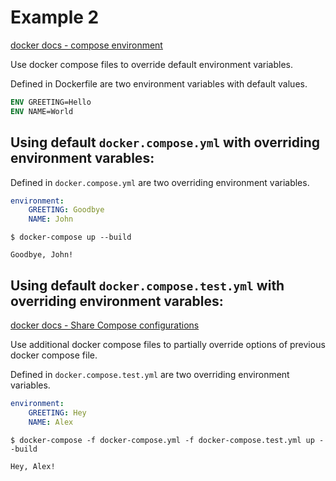 # Example 2

[docker docs - compose environment](https://docs.docker.com/compose/compose-file/#environment)

Use docker compose files to override default environment variables.

Defined in Dockerfile are two environment variables with default values.

```Dockerfile
ENV GREETING=Hello
ENV NAME=World
```

## Using default `docker.compose.yml` with overriding environment varables:

Defined in `docker.compose.yml` are two overriding environment variables.

```yml
environment:
    GREETING: Goodbye
    NAME: John
```

`$ docker-compose up --build`

```
Goodbye, John!
```

## Using default `docker.compose.test.yml` with overriding environment varables:

[docker docs - Share Compose configurations](https://docs.docker.com/compose/extends/)

Use additional docker compose files to partially override options of previous docker compose file.

Defined in `docker.compose.test.yml` are two overriding environment variables.

```yml
environment:
    GREETING: Hey
    NAME: Alex
```

`$ docker-compose -f docker-compose.yml -f docker-compose.test.yml up --build`

```
Hey, Alex!
```